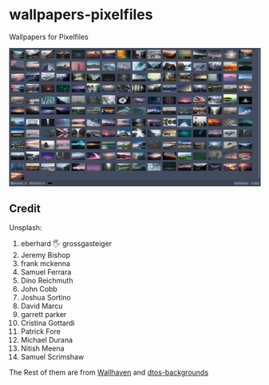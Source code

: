 # wallpapers-pixelfiles

Wallpapers for Pixelfiles

![alt a Preview of Nitrogen with Some of the Wallpapers in Pixelfiles](wallprev.png "a Preview of Nitrogen with Some of the Wallpapers in Pixelfiles")

## Credit
Unsplash:
1. eberhard 🖐 grossgasteiger
1. Jeremy Bishop
1. frank mckenna
1. Samuel Ferrara
1. Dino Reichmuth
1. John Cobb
1. Joshua Sortino
1. David Marcu
1. garrett parker
1. Cristina Gottardi
1. Patrick Fore
1. Michael Durana
1. Nitish Meena
1. Samuel Scrimshaw

The Rest of them are from [Wallhaven](https://wallhaven.cc/) and [dtos-backgrounds](https://gitlab.com/dtos/dtos-backgrounds)
